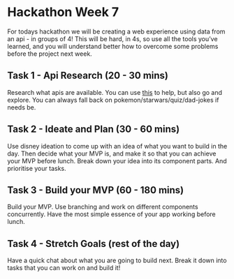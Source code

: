 # Hackathon Week 7

For todays hackathon we will be creating a web experience using data from an api - in groups of 4! This will be hard, in 4s, so use all the tools you’ve learned, and you will understand better how to overcome some problems before the project next week.

## Task 1 - Api Research (20 - 30 mins)

Research what apis are available. You can use [this](https://apilist.fun) to help, but also go and explore. You can always fall back on pokemon/starwars/quiz/dad-jokes if needs be.

## Task 2 - Ideate and Plan (30 - 60 mins)

Use disney ideation to come up with an idea of what you want to build in the day. Then decide what your MVP is, and make it so that you can achieve your MVP before lunch. Break down your idea into its component parts. And prioritise your tasks.

## Task 3 - Build your MVP (60 - 180 mins)

Build your MVP. Use branching and work on different components concurrently. Have the most simple essence of your app working before lunch.

## Task 4 - Stretch Goals (rest of the day)

Have a quick chat about what you are going to build next. Break it down into tasks that you can work on and build it!
